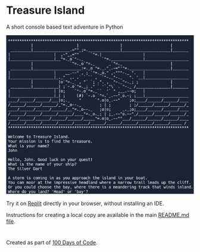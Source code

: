 # Treasure Island

A short console based text adventure in Python

![Welcome to Treasure Island](https://github.com/ZanClifton/basic-python-projects/blob/main/images/treasure-island.png)

Try it on [Replit](https://replit.com/@ZanClifton/treasure-island-text-adventure?v=1) directly in your browser, without installing an IDE.

Instructions for creating a local copy are available in the main [README.md file](https://github.com/ZanClifton/basic-python-projects/blob/main/README.md).

#

Created as part of [100 Days of Code](https://github.com/ZanClifton/100-days-of-code/blob/master/log.md).
